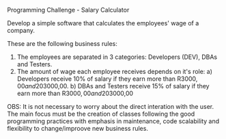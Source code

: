 Programming Challenge - Salary Calculator

Develop a simple software that calculates the employees' wage of a company.

These are the following business rules:
 1. The employees are separated in 3 categories: Developers (DEV), DBAs and Testers.
 2. The amount of wage each employee receives depends on it's role:
    a) Developers receive 10% of salary if they earn more than R$3000,00 and 20% if they earn untill R$3000,00.
    b) DBAs and Testers receive 15% of salary if they earn more than R$3000,00 and 20% if they earn untill R$3000,00

OBS: It is not necessary to worry about the direct interation with the user. The main focus must be the creation of classes following the good programming practices with emphasis in maintenance, code scalability and flexibility to change/improove new business rules.
